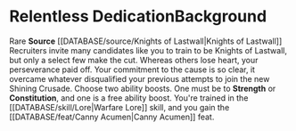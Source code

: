 ﻿---
ability:
- Strength
- Constitution
ability_boost:
- Strength
- Constitution
feat: '[[DATABASE/feat/Canny Acumen|Canny Acumen]]'
id: '316'
name: Relentless Dedication
prerequisite: null
rarity: Rare
rus_type_level: null
skill:
- Warfare [[DATABASE/skill/Lore|Lore]]
source: '[[DATABASE/source/Knights of Lastwall|Knights of Lastwall]]'
subcategory: general
trait:
- '[[DATABASE/trait/Rare|Rare]]'
type: Background

---
# Relentless Dedication<span class="item-type">Background</span>

<span class="trait-rare item-trait">Rare</span>
**Source** [[DATABASE/source/Knights of Lastwall|Knights of Lastwall]]
Recruiters invite many candidates like you to train to be Knights of Lastwall, but only a select few make the cut. Whereas others lose heart, your perseverance paid off. Your commitment to the cause is so clear, it overcame whatever disqualified your previous attempts to join the new Shining Crusade.
 Choose two ability boosts. One must be to **Strength** or **Constitution**, and one is a free ability boost.
 You're trained in the [[DATABASE/skill/Lore|Warfare Lore]] skill, and you gain the [[DATABASE/feat/Canny Acumen|Canny Acumen]] feat.